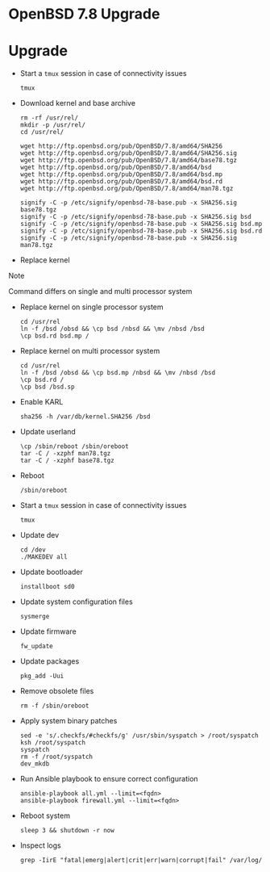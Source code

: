 # OpenBSD 7.8 Upgrade

# Upgrade

- Start a `tmux` session in case of connectivity issues

  ```
  tmux
  ```

- Download kernel and base archive

  ```
  rm -rf /usr/rel/
  mkdir -p /usr/rel/
  cd /usr/rel/

  wget http://ftp.openbsd.org/pub/OpenBSD/7.8/amd64/SHA256
  wget http://ftp.openbsd.org/pub/OpenBSD/7.8/amd64/SHA256.sig
  wget http://ftp.openbsd.org/pub/OpenBSD/7.8/amd64/base78.tgz
  wget http://ftp.openbsd.org/pub/OpenBSD/7.8/amd64/bsd
  wget http://ftp.openbsd.org/pub/OpenBSD/7.8/amd64/bsd.mp
  wget http://ftp.openbsd.org/pub/OpenBSD/7.8/amd64/bsd.rd
  wget http://ftp.openbsd.org/pub/OpenBSD/7.8/amd64/man78.tgz

  signify -C -p /etc/signify/openbsd-78-base.pub -x SHA256.sig base78.tgz
  signify -C -p /etc/signify/openbsd-78-base.pub -x SHA256.sig bsd
  signify -C -p /etc/signify/openbsd-78-base.pub -x SHA256.sig bsd.mp
  signify -C -p /etc/signify/openbsd-78-base.pub -x SHA256.sig bsd.rd
  signify -C -p /etc/signify/openbsd-78-base.pub -x SHA256.sig man78.tgz
  ```

- Replace kernel

> [!NOTE]
> Command differs on single and multi processor system

- Replace kernel on single processor system

  ```
  cd /usr/rel
  ln -f /bsd /obsd && \cp bsd /nbsd && \mv /nbsd /bsd
  \cp bsd.rd bsd.mp /
  ```

- Replace kernel on multi processor system

  ```
  cd /usr/rel
  ln -f /bsd /obsd && \cp bsd.mp /nbsd && \mv /nbsd /bsd
  \cp bsd.rd /
  \cp bsd /bsd.sp
  ```

- Enable KARL

  ```
  sha256 -h /var/db/kernel.SHA256 /bsd
  ```

- Update userland

  ```
  \cp /sbin/reboot /sbin/oreboot
  tar -C / -xzphf man78.tgz
  tar -C / -xzphf base78.tgz
  ```

- Reboot

  ```
  /sbin/oreboot
  ```

- Start a `tmux` session in case of connectivity issues

  ```
  tmux
  ```

- Update dev

  ```
  cd /dev
  ./MAKEDEV all
  ```

- Update bootloader

  ```
  installboot sd0
  ```

- Update system configuration files

  ```
  sysmerge
  ```

- Update firmware

  ```
  fw_update
  ```

- Update packages

  ```
  pkg_add -Uui
  ```

- Remove obsolete files

  ```
  rm -f /sbin/oreboot
  ```

- Apply system binary patches

  ```
  sed -e 's/.checkfs/#checkfs/g' /usr/sbin/syspatch > /root/syspatch
  ksh /root/syspatch
  syspatch
  rm -f /root/syspatch
  dev_mkdb
  ```

- Run Ansible playbook to ensure correct configuration

  ```
  ansible-playbook all.yml --limit=<fqdn>
  ansible-playbook firewall.yml --limit=<fqdn>
  ```

- Reboot system

  ```
  sleep 3 && shutdown -r now
  ```

- Inspect logs

  ```
  grep -IirE "fatal|emerg|alert|crit|err|warn|corrupt|fail" /var/log/
  ```
